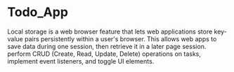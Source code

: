 # Todo_App
Local storage is a web browser feature that lets web applications store key-value pairs persistently within a user's browser. This allows web apps to save data during one session, then retrieve it in a later page session.  perform CRUD (Create, Read, Update, Delete) operations on tasks, implement event listeners, and toggle UI elements.
